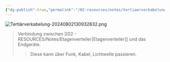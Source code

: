 ```yaml
---
{"dg-publish":true,"permalink":"/02-resources/notes/tertiaerverkabelung/","tags":["GFN/LF03","netzwerk/kabel"],"noteIcon":"","updated":"2025-07-12T13:31:41.317+02:00"}
---
```


![Tertiärverkabelung-20240802130932832.png](/img/user/02%20-%20RESOURCES/Files/IMG/Terti%C3%A4rverkabelung-20240802130932832.png)
>Verbindung zwischen [[02 - RESOURCES/Notes/Etagenverteiler\|Etagenverteiler]] und das Endgeräte.
>>Diese kann über Funk, Kabel, Lichtwelle passieren.